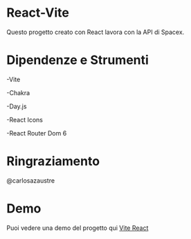# React-Vite

Questo progetto creato con React lavora con la API di Spacex. 

# Dipendenze e Strumenti

-Vite

-Chakra

-Day.js

-React Icons

-React Router Dom 6

# Ringraziamento

@carlosazaustre
 
 # Demo
 
 Puoi vedere una demo del progetto qui [Vite React](https://vite-react.onrender.com)
